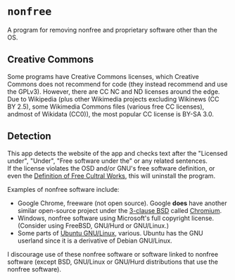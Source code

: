 # `nonfree`
A program for removing nonfree and proprietary software other than the OS.
## Creative Commons
Some programs have Creative Commons licenses, which Creative Commons does not recommend for code
(they instead recommend and use the GPLv3). However, there are CC NC and ND licenses
around the edge. Due to Wikipedia (plus other Wikimedia projects excluding Wikinews (CC BY 2.5),
some Wikimedia Commons files (various free CC licenses), andmost of Wikidata (CC0)),
the most popular CC license is BY-SA 3.0.
## Detection
This app detects the website of the app and checks text after the "Licensed under",
"Under", "Free software under the" or any related sentences.<br />If the license violates
the OSD and/or GNU's free software definition, or even the [Definition of Free Cultral Works](https://freedomdefined.org), this will uninstall
the program.

Examples of nonfree software include:
* Google Chrome, freeware (not open source). Google **does** have another similar open-source project under the [3-clause BSD](https://opensource.org/licenses/BSD-3-Clause "OSI License Page") called [Chromium](https://opensource.google/projects/chromium?hl=en "Chromium Page (opensource.google)").
* Windows, nonfree software using Microsoft's full copyright license. (Consider using FreeBSD, GNU/Hurd or GNU/Linux.)
* Some parts of [Ubuntu GNU/Linux](https://ubuntu.com "Ubuntu.com"), various. Ubuntu has the GNU userland since it is a derivative of Debian GNU/Linux.

I discourage use of these nonfree software or software linked to nonfree software (except BSD, GNU/Linux or GNU/Hurd distributions that use the nonfree software).
